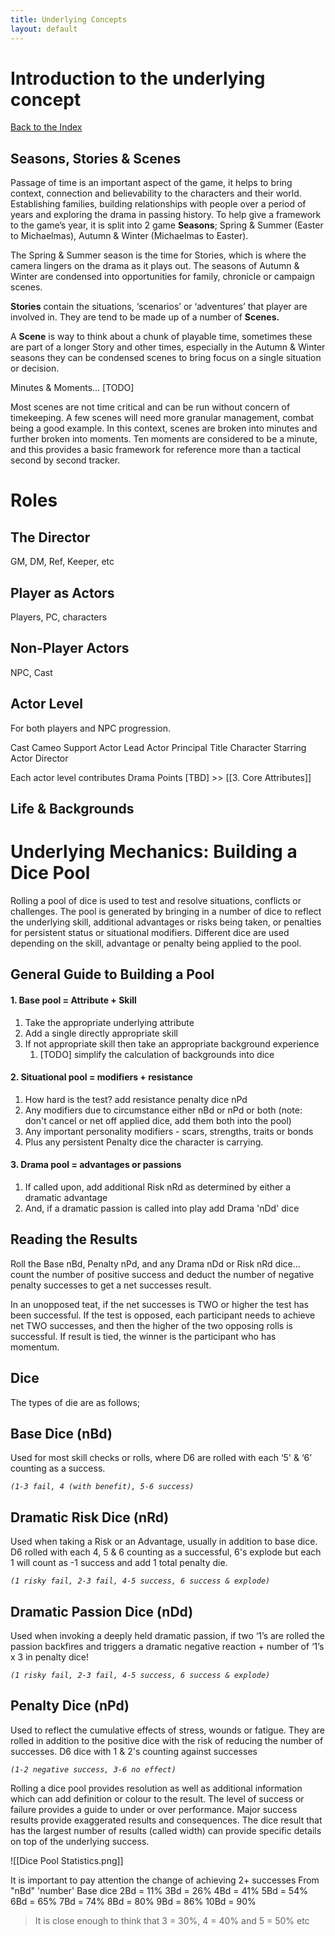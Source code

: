 ```yaml
---
title: Underlying Concepts
layout: default
---
```


# Introduction to the underlying concept

[Back to the Index](/index.md)

## Seasons, Stories & Scenes
Passage of time is an important aspect of the game, it helps to bring context, connection and believability to the characters and their world. Establishing families, building relationships with people over a period of years and exploring the drama in passing history. To help give a framework to the game’s year, it is split into 2 game **Seasons**; Spring & Summer (Easter to Michaelmas), Autumn & Winter (Michaelmas to Easter). 

The Spring & Summer season is the time for Stories, which is where the camera lingers on the drama as it plays out. The seasons of Autumn & Winter are condensed into opportunities for family, chronicle or campaign scenes. 

**Stories** contain the situations, ‘scenarios’ or ‘adventures’ that player are involved in. They are tend to be made up of a number of **Scenes.**

A **Scene** is way to think about a chunk of playable time, sometimes these are part of a longer Story and other times, especially in the Autumn & Winter seasons they can be condensed scenes to bring focus on a single situation or decision.

Minutes & Moments… [TODO]

Most scenes are not time critical and can be run without concern of timekeeping. A few scenes will need more granular management, combat being a good example. In this context, scenes are broken into minutes and further broken into moments. Ten moments are considered to be a minute, and this provides a basic framework for reference more than a tactical second by second tracker.

# Roles
## The Director
GM, DM, Ref, Keeper, etc
## Player as Actors
Players, PC, characters

## Non-Player Actors
NPC, Cast

## Actor Level
For both players and NPC progression.

Cast
Cameo
Support
Actor
Lead Actor
Principal
Title Character
Starring Actor
Director

Each actor level contributes Drama Points
[TBD] >> [[3. Core Attributes]]

## Life & Backgrounds



# Underlying Mechanics: Building a Dice Pool
Rolling a pool of dice is used to test and resolve situations, conflicts or challenges. The pool is generated by bringing in a number of dice to reflect the underlying skill, additional advantages or risks being taken, or penalties for persistent status or situational modifiers. Different dice are used depending on the skill, advantage or penalty being applied to the pool. 

## General Guide to Building a Pool
#### 1. Base pool = Attribute + Skill
1. Take the appropriate underlying attribute
2. Add a single directly appropriate skill
3. If not appropriate skill then take an appropriate background experience
	1. [TODO] simplify the calculation of backgrounds into dice

#### 2. Situational pool = modifiers + resistance
1. How hard is the test? add resistance penalty dice nPd
2. Any modifiers due to circumstance either nBd or nPd or both
   (note: don't cancel or net off applied dice, add them both into the pool)
3. Any important personality modifiers - scars, strengths, traits or bonds
4. Plus any persistent Penalty dice the character is carrying.

#### 3. Drama pool = advantages or passions
1. If called upon, add additional Risk nRd as determined by either a dramatic advantage
2. And, if a dramatic passion is called into play add Drama 'nDd' dice

## Reading the Results
Roll the Base nBd, Penalty nPd, and any Drama nDd or Risk nRd dice... count the number of positive success and deduct the number of negative penalty successes to get a net successes result. 

In an unopposed teat, if the net successes is TWO or higher the test has been successful.
If the test is opposed, each participant needs to achieve net TWO successes, and then the higher of the two opposing rolls is successful. If result is tied, the winner is the participant who has momentum.


## Dice
The types of die are as follows;

## **Base Dice** (nBd)

Used for most skill checks or rolls, where D6 are rolled with each ‘5' & ‘6’ counting as a success.  

_`(1-3 fail, 4 (with benefit), 5-6 success)`_

## Dramatic **Risk Dice** (nRd)

Used when taking a Risk or an Advantage, usually in addition to base dice. D6 rolled with each 4, 5 & 6 counting as a successful, 6's explode but each 1 will count as -1 success and add 1 total penalty die. 

_`(1 risky fail, 2-3 fail, 4-5 success, 6 success & explode)`_

## **Dramatic Passion Dice** (nDd)

Used when invoking a deeply held dramatic passion, if two ‘1’s are rolled the passion backfires and triggers a dramatic negative reaction + number of ‘1’s x 3 in penalty dice!

_`(1 risky fail, 2-3 fail, 4-5 success, 6 success & explode)`_

## **Penalty Dice** (nPd)

Used to reflect the cumulative effects of stress, wounds or fatigue. They are rolled in addition to the positive dice with the risk of reducing the number of successes. D6 dice with 1 & 2's counting against successes

_`(1-2 negative success, 3-6 no effect)`_

Rolling a dice pool provides resolution as well as additional information which can add definition or colour to the result. The level of success or failure provides a guide to under or over performance. Major success results provide exaggerated results and consequences. The dice result that has the largest number of results (called width) can provide specific details on top of the underlying success.

![[Dice Pool Statistics.png]]

It is important to pay attention the change of achieving 2+ successes
From "nBd" 'number' Base dice
2Bd = 11%
3Bd = 26%
4Bd = 41%
5Bd = 54%
6Bd = 65%
7Bd = 74%
8Bd = 80%
9Bd = 86%
10Bd = 90%

> It is close enough to think that 3 = 30%, 4 = 40% and 5 = 50% etc
